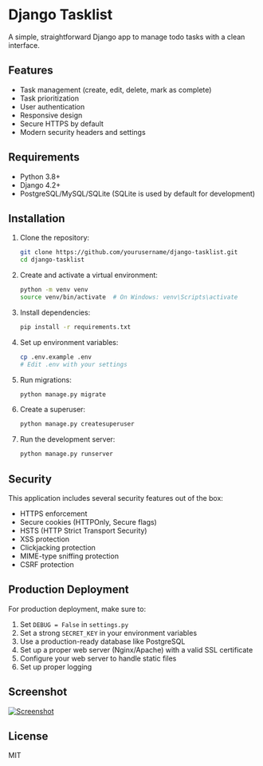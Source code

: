 # Django Tasklist

A simple, straightforward Django app to manage todo tasks with a clean interface.

## Features

- Task management (create, edit, delete, mark as complete)
- Task prioritization
- User authentication
- Responsive design
- Secure HTTPS by default
- Modern security headers and settings

## Requirements

- Python 3.8+
- Django 4.2+
- PostgreSQL/MySQL/SQLite (SQLite is used by default for development)

## Installation

1. Clone the repository:
   ```bash
   git clone https://github.com/yourusername/django-tasklist.git
   cd django-tasklist
   ```

2. Create and activate a virtual environment:
   ```bash
   python -m venv venv
   source venv/bin/activate  # On Windows: venv\Scripts\activate
   ```

3. Install dependencies:
   ```bash
   pip install -r requirements.txt
   ```

4. Set up environment variables:
   ```bash
   cp .env.example .env
   # Edit .env with your settings
   ```

5. Run migrations:
   ```bash
   python manage.py migrate
   ```

6. Create a superuser:
   ```bash
   python manage.py createsuperuser
   ```

7. Run the development server:
   ```bash
   python manage.py runserver
   ```

## Security

This application includes several security features out of the box:

- HTTPS enforcement
- Secure cookies (HTTPOnly, Secure flags)
- HSTS (HTTP Strict Transport Security)
- XSS protection
- Clickjacking protection
- MIME-type sniffing protection
- CSRF protection

## Production Deployment

For production deployment, make sure to:

1. Set `DEBUG = False` in `settings.py`
2. Set a strong `SECRET_KEY` in your environment variables
3. Use a production-ready database like PostgreSQL
4. Set up a proper web server (Nginx/Apache) with a valid SSL certificate
5. Configure your web server to handle static files
6. Set up proper logging

## Screenshot

[![Screenshot](https://raw.githubusercontent.com/ragsagar/django-tasklist/master/screenshots/tasklist_screenshot.png)](https://raw.githubusercontent.com/ragsagar/django-tasklist/master/screenshots/tasklist_screenshot.png)

## License

MIT

